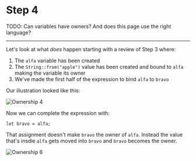 # Step 4

TODO: Can variables have owners? And does
this page use the right language?

---

Let's look at what _does_ happen starting with
a review of Step 3 where:

1. The `alfa` variable has been created
2. The `String::from("apple")` value has
   been created and bound to `alfa` making the
   variable its owner
3. We've made the first half of the expression
   to bind `alfa` to `bravo`

Our illustration looked like this:

![Ownership 4](/images/ownership-4.png)

Now we can complete the expression with:

```rust,noplayground
let bravo = alfa;
```

That assignment doesn't make `bravo` the
owner of `alfa`. Instead the value that's
insdie `alfa` gets moved into `bravo` and
`bravo` becomes the owner.

![Ownership 6](/images/ownership-6.png)
